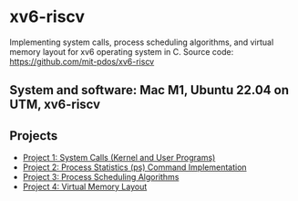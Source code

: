 # xv6-riscv
Implementing system calls, process scheduling algorithms, and virtual memory layout for xv6 operating system in C. Source code: https://github.com/mit-pdos/xv6-riscv

## System and software: Mac M1, Ubuntu 22.04 on UTM, xv6-riscv

## Projects 
- [Project 1: System Calls (Kernel and User Programs)](docs/Project1_README.md)
- [Project 2: Process Statistics (ps) Command Implementation](docs/Project2_README.md)
- [Project 3: Process Scheduling Algorithms](docs/Project3_README.md)
- [Project 4: Virtual Memory Layout](docs/Project4_README.md)



    
